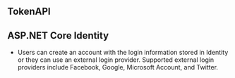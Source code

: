 ## TokenAPI
## ASP.NET Core Identity
- Users can create an account with the login information stored in Identity or they can use an external login provider. Supported external login providers include Facebook, Google, Microsoft Account, and Twitter.
